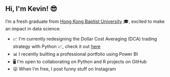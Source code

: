 ## Hi, I'm Kevin! 😎

I’m a fresh graduate from [Hong Kong Baptist University](https://www.hkbu.edu.hk/) 🎓, excited to make an impact in data science.

- 📈 I'm currently redesigning the Dollar Cost Averaging (DCA) trading strategy with Python 📈, check it out [here](https://github.com/kevinlch421/AlgoTrade----Project)
- 📊 I recently builting a professional portfolio using Power BI
- 🖥️ I'm open to collaborating on Python and R projects on GitHub
- 😜 When I’m free, I post funny stuff on Instagram


